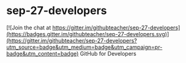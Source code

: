 # sep-27-developers

[![Join the chat at https://gitter.im/githubteacher/sep-27-developers](https://badges.gitter.im/githubteacher/sep-27-developers.svg)](https://gitter.im/githubteacher/sep-27-developers?utm_source=badge&utm_medium=badge&utm_campaign=pr-badge&utm_content=badge)
GitHub for Developers
